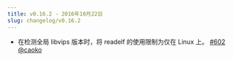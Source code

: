 ```yaml
---
title: v0.16.2 - 2016年10月22日
slug: changelog/v0.16.2
---
```


* 在检测全局 libvips 版本时，将 readelf 的使用限制为仅在 Linux 上。
  [#602](https://github.com/lovell/sharp/issues/602)
  [@caoko](https://github.com/caoko)